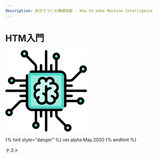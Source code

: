 ```yaml
---
description: 自分でつくる機械知能 - How to make Machine Intelligence
---
```


# HTM入門

![Title](.gitbook/assets/color.png)

{% hint style="danger" %}
ver.alpha May.2020
{% endhint %}

テスト

